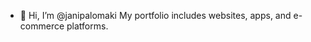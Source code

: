 - 👋 Hi, I’m @janipalomaki
My portfolio includes websites, apps, and e-commerce platforms.

<!---
janipalomaki/janipalomaki is a ✨ special ✨ repository because its `README.md` (this file) appears on your GitHub profile.
You can click the Preview link to take a look at your changes.
--->
